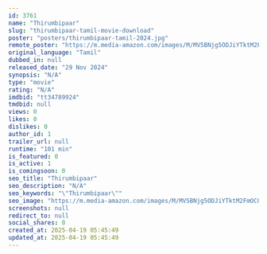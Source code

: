 ```yaml
---
id: 3761
name: "Thirumbipaar"
slug: "thirumbipaar-tamil-movie-download"
poster: "posters/thirumbipaar-tamil-2024.jpg"
remote_poster: "https://m.media-amazon.com/images/M/MV5BNjg5ODJiYTktM2FmOC00ZDUzLWI3ZGUtZWIzODU3YjI2MzI2XkEyXkFqcGc@._V1_SX300.jpg"
original_language: "Tamil"
dubbed_in: null
released_date: "29 Nov 2024"
synopsis: "N/A"
type: "movie"
rating: "N/A"
imdbid: "tt34789924"
tmdbid: null
views: 0
likes: 0
dislikes: 0
author_id: 1
trailer_url: null
runtime: "101 min"
is_featured: 0
is_active: 1
is_comingsoon: 0
seo_title: "Thirumbipaar"
seo_description: "N/A"
seo_keywords: "\"Thirumbipaar\""
seo_image: "https://m.media-amazon.com/images/M/MV5BNjg5ODJiYTktM2FmOC00ZDUzLWI3ZGUtZWIzODU3YjI2MzI2XkEyXkFqcGc@._V1_SX300.jpg"
screenshots: null
redirect_to: null
social_shares: 0
created_at: 2025-04-19 05:45:49
updated_at: 2025-04-19 05:45:49
---
```


